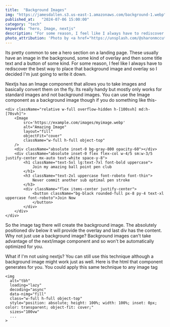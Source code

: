 ```yaml
---
title:  "Background Images"
img: "https://jamesdallen.s3.us-east-1.amazonaws.com/background-1.webp"
published_at:   "2024-07-06 15:00:00"
category: "tech"
keywords: "hero, Image, nextjs"
description: "For some reason, I feel like I always have to rediscover the best way to place that background image and overlay so I decided I'm just going to write it down."
photo_attribution: 'Photo by <a href="https://unsplash.com/@sharonmccutcheon?utm_content=creditCopyText&utm_medium=referral&utm_source=unsplash">Alexander Grey</a> on <a href="https://unsplash.com/photos/bokeh-photography-62vi3TG5EDg?utm_content=creditCopyText&utm_medium=referral&utm_source=unsplash">Unsplash</a>'
---
```


Its pretty common to see a hero section on a landing page. These usually have an image in the background, some kind of overlay and then some title text and a button of some kind.
For some reason, I feel like I always have to rediscover the best way to place that background image and overlay so I decided I'm just going to write it down.

Nextjs has an Image component that allows you to take images and basically convert them on the fly. Its really handy but mostly only works for standard images and not background images.
You can use the Image component as a background image though if you do something like this-

```tsx
<div className="relative w-full overflow-hidden h-[100svh] md:h-[70svh]">
    <Image
        src='https://example.com/images/myimage.webp'
        alt="Amazing Image"
        layout="fill"
        objectFit="cover"
        className="w-full h-full object-top"
    />
    <div className="absolute inset-0 bg-gray-800 opacity-60"></div>
    <div className="absolute inset-0 flex flex-col w-4/5 sm:w-3/5 justify-center mx-auto text-white space-y-8">
        <h1 className="text-5xl lg:text-7xl font-bold uppercase">
            Join my amazing ball point pen club
        </h1>
        <h3 className="text-2xl uppercase font-roboto font-thin">
            Never commit another sub optimal pen stroke
        </h3>
        <div className="flex items-center justify-center">
            <button className="bg-black rounded-full px-8 py-4 text-xl uppercase font-roboto">Join Now
            </button>
        </div>
    </div>
</div>
```

So the image tag there will create the background image. The absolutely positioned div below it will provide the overlay and last div has the content. Why not just use a background image?
Background images can't take advantage of the next/image component and so won't be automatically optimized for you.

What if I'm not using nextjs? You can still use this technique although a background image might work just as well. Here is the html that component generates for you. You could apply this same technique to any image tag

```tsx
<img
  alt="tbh"
  loading="lazy"
  decoding="async"
  data-nimg="fill"
  class="w-full h-full object-top"
  style="position: absolute; height: 100%; width: 100%; inset: 0px; color: transparent; object-fit: cover;"
  sizes="100vw"
  ...
>
```
